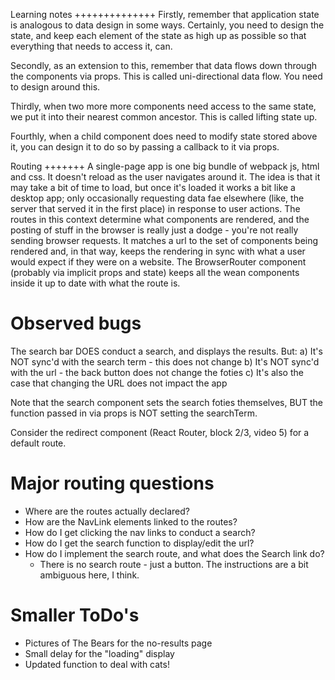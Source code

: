 Learning notes
++++++++++++++
Firstly, remember that application state is analogous to data design in some ways. Certainly, you need to design the state, and keep each element of the state as high up as possible so that everything that needs to access it, can.

Secondly, as an extension to this, remember that data flows down through the components via props. This is called uni-directional data flow. You need to design around this.

Thirdly, when two more more components need access to the same state, we put it into their nearest common ancestor. This is called lifting state up.

Fourthly, when a child component does need to modify state stored above it, you can design it to do so by passing a callback to it via props.

Routing
+++++++
A single-page app is one big bundle of webpack js, html and css. It doesn't reload as the user navigates
around it. The idea is that it may take a bit of time to load, but once it's loaded it works a bit like 
a desktop app; only occasionally requesting data fae elsewhere (like, the server that served it in the 
first place) in response to user actions. The routes in this context determine what components are 
rendered, and the posting of stuff in the browser is really just a dodge - you're not really sending
browser requests. It matches a url to the set of components being rendered and, in that way, keeps the
rendering in sync with what a user would expect if they were on a website.
The BrowserRouter component (probably via implicit props and state) keeps all the wean components inside
it up to date with what the route is.

Observed bugs
================
The search bar DOES conduct a search, and displays the results. But:
a) It's NOT sync'd with the search term - this does not change
b) It's NOT sync'd with the url - the back button does not change the foties
c) It's also the case that changing the URL does not impact the app

Note that the search component sets the search foties themselves, BUT the function passed
in via props is NOT setting the searchTerm.

Consider the redirect component (React Router, block 2/3, video 5) for a default route.

Major routing questions
=======================
 - Where are the routes actually declared?
 - How are the NavLink elements linked to the routes?
 - How do I get clicking the nav links to conduct a search?
 - How do I get the search function to display/edit the url?
 - How do I implement the search route, and what does the Search link do?
    - There is no search route - just a button. The instructions are a bit ambiguous here, I think.


Smaller ToDo's
=============

 - Pictures of The Bears for the no-results page
 - Small delay for the "loading" display
 - Updated function to deal with cats!
 
